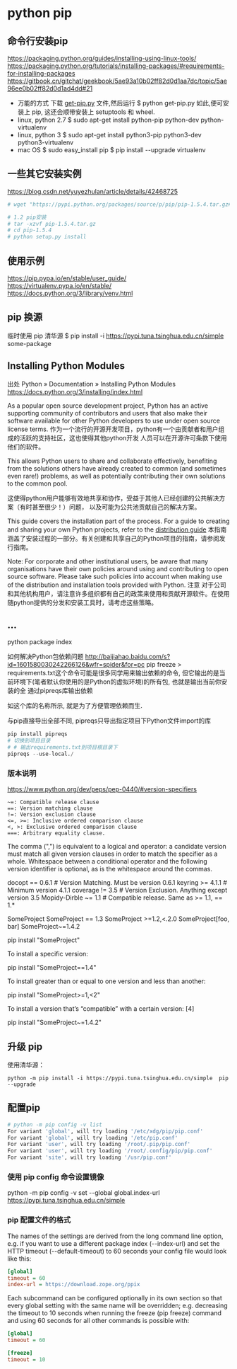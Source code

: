 # python pip
## 命令行安装pip

<https://packaging.python.org/guides/installing-using-linux-tools/>
<https://packaging.python.org/tutorials/installing-packages/#requirements-for-installing-packages>
<https://gitbook.cn/gitchat/geekbook/5ae93a10b02ff82d0d1aa7dc/topic/5ae96ee0b02ff82d0d1ad4dd#21>

- 万能的方式
    下载 [get-pip.py](https://bootstrap.pypa.io/get-pip.py) 文件,然后运行
    $ python get-pip.py
    如此,便可安装上 pip, 这还会顺带安装上 setuptools 和 wheel.
- linux, python 2.7
    $ sudo apt-get install python-pip python-dev python-virtualenv
- linux, python 3
    $ sudo apt-get install python3-pip python3-dev python3-virtualenv
- mac OS
    $ sudo easy_install pip
    $ pip install --upgrade  virtualenv

## 一些其它安装实例

<https://blog.csdn.net/yuyezhulan/article/details/42468725>

```bash
# wget "https://pypi.python.org/packages/source/p/pip/pip-1.5.4.tar.gz#md5=834b2904f92d46aaa333267fb1c922bb" --no-check-certificate

# 1.2 pip安装
# tar -xzvf pip-1.5.4.tar.gz
# cd pip-1.5.4
# python setup.py install
```
## 使用示例

https://pip.pypa.io/en/stable/user_guide/
https://virtualenv.pypa.io/en/stable/
https://docs.python.org/3/library/venv.html

## pip 换源

临时使用 pip 清华源
$ pip install -i https://pypi.tuna.tsinghua.edu.cn/simple some-package
## Installing Python Modules
出处  Python » Documentation » Installing Python Modules
https://docs.python.org/3/installing/index.html

As a popular open source development project, Python has an active supporting community of
contributors and users that also make their software available for other Python developers
to use under open source license terms.
作为一个流行的开源开发项目，python有一个由贡献者和用户组成的活跃的支持社区，这也使得其他python开发
人员可以在开源许可条款下使用他们的软件。

This allows Python users to share and collaborate effectively, benefiting from the
solutions others have already created to common (and sometimes even rare!) problems, as
well as potentially contributing their own solutions to the common pool.

这使得python用户能够有效地共享和协作，受益于其他人已经创建的公共解决方案（有时甚至很少！）问题，
以及可能为公共池贡献自己的解决方案。

This guide covers the installation part of the process. For a guide to creating and
sharing your own Python projects, refer to the [distribution guide][1]
本指南涵盖了安装过程的一部分。有关创建和共享自己的Python项目的指南，请参阅发行指南。

Note:
For corporate and other institutional users, be aware that many organisations have their
own policies around using and contributing to open source software. Please take such
policies into account when making use of the distribution and installation tools provided
with Python.
注意
对于公司和其他机构用户，请注意许多组织都有自己的政策来使用和贡献开源软件。在使用随python提供的分发和安装工具时，请考虑这些策略。

[1]: https://docs.python.org/3/distributing/index.html#distributing-index

## ...

python package index

如何解决Python包依赖问题
http://baijiahao.baidu.com/s?id=1601580030242266126&wfr=spider&for=pc
pip freeze > requirements.txt这个命令可能是很多同学用来输出依赖的命令, 但它输出的是当前环境下(笔者默认你使用的是Python的虚拟环境)的所有包, 也就是输出当前你安装的全
通过pipreqs库输出依赖

如这个库的名称所示, 就是为了方便管理依赖而生.

与pip直接导出全部不同, pipreqs只导出指定项目下Python文件import的库
```py
pip install pipreqs
# 切换到项目目录
# # 输出requirements.txt到项目根目录下
pipreqs --use-local./
```

### 版本说明

https://www.python.org/dev/peps/pep-0440/#version-specifiers


    ~=: Compatible release clause
    ==: Version matching clause
    !=: Version exclusion clause
    <=, >=: Inclusive ordered comparison clause
    <, >: Exclusive ordered comparison clause
    ===: Arbitrary equality clause.

The comma (",") is equivalent to a logical and operator: a candidate version must match all given version clauses in order to match the specifier as a whole.
Whitespace between a conditional operator and the following version identifier is optional, as is the whitespace around the commas.

docopt == 0.6.1             # Version Matching. Must be version 0.6.1
keyring >= 4.1.1            # Minimum version 4.1.1
coverage != 3.5             # Version Exclusion. Anything except version 3.5
Mopidy-Dirble ~= 1.1        # Compatible release. Same as >= 1.1, == 1.*

SomeProject
SomeProject == 1.3
SomeProject >=1.2,<.2.0
SomeProject[foo, bar]
SomeProject~=1.4.2

pip install "SomeProject"

To install a specific version:

pip install "SomeProject==1.4"

To install greater than or equal to one version and less than another:

pip install "SomeProject>=1,<2"

To install a version that’s “compatible” with a certain version: [4]

pip install "SomeProject~=1.4.2"

## 升级 pip
使用清华源：
```
python -m pip install -i https://pypi.tuna.tsinghua.edu.cn/simple  pip --upgrade
```
## 配置pip
```bash
# python -m pip config -v list
For variant 'global', will try loading '/etc/xdg/pip/pip.conf'
For variant 'global', will try loading '/etc/pip.conf'
For variant 'user', will try loading '/root/.pip/pip.conf'
For variant 'user', will try loading '/root/.config/pip/pip.conf'
For variant 'site', will try loading '/usr/pip.conf'

```
### 使用 pip config 命令设置镜像
python -m pip config -v set --global global.index-url https://pypi.tuna.tsinghua.edu.cn/simple

### pip 配置文件的格式

The names of the settings are derived from the long command line option, e.g. if you want to use a different package index (--index-url) and set the HTTP timeout (--default-timeout) to 60 seconds your config file would look like this:
```ini
[global]
timeout = 60
index-url = https://download.zope.org/ppix
```
Each subcommand can be configured optionally in its own section so that every global setting with the same name will be overridden; e.g. decreasing the timeout to 10 seconds when running the freeze (pip freeze) command and using 60 seconds for all other commands is possible with:
```ini
[global]
timeout = 60

[freeze]
timeout = 10

```

